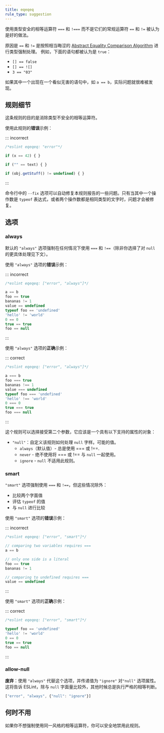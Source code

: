 ```yaml
---
title: eqeqeq
rule_type: suggestion
---
```


使用类型安全的相等运算符 `===` 和 `!===` 而不是它们的常规运算符 `==` 和 `!=` 被认为是好的做法。

原因是 `==` 和 `!=` 是按照相当晦涩的 [Abstract Equality Comparison Algorithm](https://www.ecma-international.org/ecma-262/5.1/#sec-11.9.3) 进行类型强制处理。
例如，下面的语句都被认为是 `true`：

* `[] == false`
* `[] == ![]`
* `3 == "03"`

如果其中一个出现在一个看似无害的语句中，如 `a == b`，实际问题就很难被发现。

## 规则细节

这条规则的目的是消除类型不安全的相等运算符。

使用此规则的**错误**示例：

::: incorrect

```js
/*eslint eqeqeq: "error"*/

if (x == 42) { }

if ("" == text) { }

if (obj.getStuff() != undefined) { }
```

:::

命令行中的 `--fix` 选项可以自动修复本规则报告的一些问题。只有当其中一个操作数是 `typeof` 表达式，或者两个操作数都是相同类型的文字时，问题才会被修复。

## 选项

### always

默认的 `"always"` 选项强制在任何情况下使用 `===` 和 `!==`（除非你选择了对 `null` 的更具体处理见下文）。

使用 `"always"` 选项的**错误**示例：

::: incorrect

```js
/*eslint eqeqeq: ["error", "always"]*/

a == b
foo == true
bananas != 1
value == undefined
typeof foo == 'undefined'
'hello' != 'world'
0 == 0
true == true
foo == null

```

:::

使用 `"always"` 选项的**正确**示例：

::: correct

```js
/*eslint eqeqeq: ["error", "always"]*/

a === b
foo === true
bananas !== 1
value === undefined
typeof foo === 'undefined'
'hello' !== 'world'
0 === 0
true === true
foo === null

```

:::

这个规则可以选择接受第二个参数，它应该是一个具有以下支持的属性的对象：

* `"null"`：自定义该规则如何处理 `null` 字样。可能的值。
    * `always`（默认值）- 总是使用 === 或 !==.
    * `never` - 绝不使用将 === 或 !== 与 `null` 一起使用。
    * `ignore` - `null` 不适用此规则。

### smart

`"smart"` 选项强制使用 `===` 和 `!==`，但这些情况除外：

* 比较两个字面值
* 评估 `typeof` 的值
* 与 `null` 进行比较

使用 `"smart"` 选项的**错误**示例：

::: incorrect

```js
/*eslint eqeqeq: ["error", "smart"]*/

// comparing two variables requires ===
a == b

// only one side is a literal
foo == true
bananas != 1

// comparing to undefined requires ===
value == undefined
```

:::

使用 `"smart"` 选项的**正确**示例：

::: correct

```js
/*eslint eqeqeq: ["error", "smart"]*/

typeof foo == 'undefined'
'hello' != 'world'
0 == 0
true == true
foo == null
```

:::

### allow-null

**废弃**：使用 `"always"` 代替这个选项，并传递值为 `"ignore"` 对`"null"` 选项属性。这将告诉 ESLint，除与 `null` 字面量比较外，其他时候总是执行严格的相等判断。

```js
["error", "always", {"null": "ignore"}]
```

## 何时不用

如果你不想强制使用同一风格的相等运算符，你可以安全地禁用此规则。
